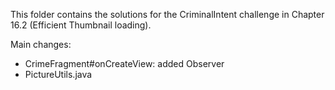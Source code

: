 This folder contains the solutions for the CriminalIntent challenge in Chapter 16.2 (Efficient Thumbnail loading).

Main changes:
 - CrimeFragment#onCreateView: added Observer
 - PictureUtils.java

